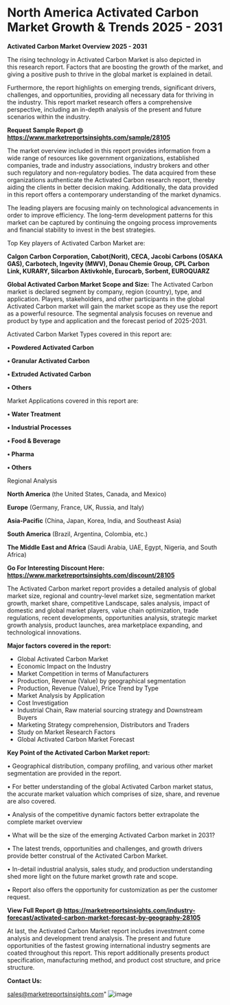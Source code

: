 # North America Activated Carbon Market Growth & Trends 2025 - 2031

<Strong> Activated Carbon Market Overview 2025 - 2031</strong>

The rising technology in Activated Carbon Market is also depicted in this research report. Factors that are boosting the growth of the market, and giving a positive push to thrive in the global market is explained in detail.

Furthermore, the report highlights on emerging trends, significant drivers, challenges, and opportunities, providing all necessary data for thriving in the industry. This report market research offers a comprehensive perspective, including an in-depth analysis of the present and future scenarios within the industry.

<strong>Request Sample Report @ <a href=https://www.marketreportsinsights.com/sample/28105>https://www.marketreportsinsights.com/sample/28105</a></strong>

The market overview included in this report provides information from a wide range of resources like government organizations, established companies, trade and industry associations, industry brokers and other such regulatory and non-regulatory bodies. The data acquired from these organizations authenticate the Activated Carbon research report, thereby aiding the clients in better decision making. Additionally, the data provided in this report offers a contemporary understanding of the market dynamics.

The leading players are focusing mainly on technological advancements in order to improve efficiency. The long-term development patterns for this market can be captured by continuing the ongoing process improvements and financial stability to invest in the best strategies.

Top Key players of Activated Carbon Market are:

<strong>Calgon Carbon Corporation, Cabot(Norit), CECA, Jacobi Carbons (OSAKA GAS), Carbotech, Ingevity (MWV), Donau Chemie Group, CPL Carbon Link, KURARY, Silcarbon Aktivkohle, Eurocarb, Sorbent, EUROQUARZ</strong>

<strong><b>Global Activated Carbon Market Scope and Size:</b></strong>
The Activated Carbon market is declared segment by company, region (country), type, and application. Players, stakeholders, and other participants in the global Activated Carbon market will gain the market scope as they use the report as a powerful resource. The segmental analysis focuses on revenue and product by type and application and the forecast period of 2025-2031.

Activated Carbon Market Types covered in this report are:

<strong>• Powdered Activated Carbon

• Granular Activated Carbon

• Extruded Activated Carbon

• Others</strong>

Market Applications covered in this report are:

<strong>• Water Treatment

• Industrial Processes

• Food & Beverage

• Pharma

• Others</strong> 

Regional Analysis

<strong>North America</strong> (the United States, Canada, and Mexico)

<strong>Europe</strong> (Germany, France, UK, Russia, and Italy)

<strong>Asia-Pacific</strong> (China, Japan, Korea, India, and Southeast Asia)

<strong>South America</strong> (Brazil, Argentina, Colombia, etc.)

<strong>The Middle East and Africa</strong> (Saudi Arabia, UAE, Egypt, Nigeria, and South Africa)

<strong>Go For Interesting Discount Here: <a href=https://www.marketreportsinsights.com/discount/28105>https://www.marketreportsinsights.com/discount/28105</a></strong>

The Activated Carbon market report provides a detailed analysis of global market size, regional and country-level market size, segmentation market growth, market share, competitive Landscape, sales analysis, impact of domestic and global market players, value chain optimization, trade regulations, recent developments, opportunities analysis, strategic market growth analysis, product launches, area marketplace expanding, and technological innovations.

<strong><b>Major factors covered in the report:</b></strong>
<ul>
  <li>Global Activated Carbon Market </li>
  <li>Economic Impact on the Industry</li>
  <li>Market Competition in terms of Manufacturers</li>
  <li>Production, Revenue (Value) by geographical segmentation</li>
  <li>Production, Revenue (Value), Price Trend by Type</li>
  <li>Market Analysis by Application</li>
  <li>Cost Investigation</li>
  <li>Industrial Chain, Raw material sourcing strategy and Downstream Buyers</li>
  <li>Marketing Strategy comprehension, Distributors and Traders</li>
  <li>Study on Market Research Factors</li>
  <li>Global Activated Carbon Market Forecast</li>
</ul>

<strong><b>Key Point of the Activated Carbon Market report:</b></strong>

• Geographical distribution, company profiling, and various other market segmentation are provided in the report.

• For better understanding of the global Activated Carbon market status, the accurate market valuation which comprises of size, share, and revenue are also covered.

• Analysis of the competitive dynamic factors better extrapolate the complete market overview

• What will be the size of the emerging Activated Carbon market in 2031?

• The latest trends, opportunities and challenges, and growth drivers provide better construal of the Activated Carbon Market.

• In-detail industrial analysis, sales study, and production understanding shed more light on the future market growth rate and scope.

• Report also offers the opportunity for customization as per the customer request.

<strong><b>View Full Report @ <a href=https://marketreportsinsights.com/industry-forecast/activated-carbon-market-forecast-by-geography-28105>https://marketreportsinsights.com/industry-forecast/activated-carbon-market-forecast-by-geography-28105</a></b></strong>


At last, the Activated Carbon Market report includes investment come analysis and development trend analysis. The present and future opportunities of the fastest growing international industry segments are coated throughout this report. This report additionally presents product specification, manufacturing method, and product cost structure, and price structure.

<strong>Contact Us:</strong>

sales@marketreportsinsights.com"
![image](https://github.com/user-attachments/assets/8c78ce3c-1a35-40ec-afa0-8ec845442b25)

